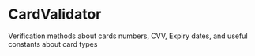 # CardValidator

Verification methods about cards numbers, CVV, Expiry dates, and useful constants about card types

